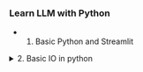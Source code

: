 ### Learn LLM with Python

- 1. Basic Python and Streamlit

<details>
<summary>2. Basic IO in python</summary>


- Reading file is easy, opening a file in write mode and write in it using `file.write('The content you wanna write')` will cause overwrite, so be careful

```python
with open('filename.txt','w') as file:
    file.write("Hey, I was the text that overworte Everything!")
```